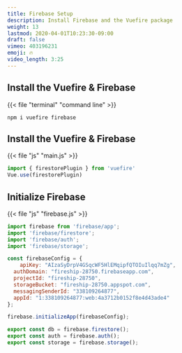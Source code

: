 ```yaml
---
title: Firebase Setup
description: Install Firebase and the Vuefire package
weight: 13
lastmod: 2020-04-01T10:23:30-09:00
draft: false
vimeo: 403196231
emoji: 🔥
video_length: 3:25
---
```



## Install the Vuefire & Firebase

{{< file "terminal" "command line" >}}
```text
npm i vuefire firebase
```

## Install the Vuefire & Firebase

{{< file "js" "main.js" >}}
```javascript
import { firestorePlugin } from 'vuefire'
Vue.use(firestorePlugin)
```

## Initialize Firebase

{{< file "js" "firebase.js" >}}
```javascript
import firebase from 'firebase/app';
import 'firebase/firestore';
import 'firebase/auth';
import 'firebase/storage';

const firebaseConfig = { 
    apiKey: "AIzaSyDrpV4GSqcWF5HlEMqipfQTOIuIlqq7mZg",
  authDomain: "fireship-28750.firebaseapp.com",
  projectId: "fireship-28750",
  storageBucket: "fireship-28750.appspot.com",
  messagingSenderId: "338109264877",
  appId: "1:338109264877:web:4a3712b0152f8e4d43ade4"
};

firebase.initializeApp(firebaseConfig);

export const db = firebase.firestore();
export const auth = firebase.auth();
export const storage = firebase.storage();
```